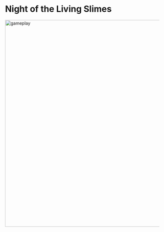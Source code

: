 # Night of the Living Slimes

<img width="909" height="676" alt="gameplay" src="https://github.com/user-attachments/assets/e99052e8-d2e2-4852-8f67-261fb28b25fc" />
